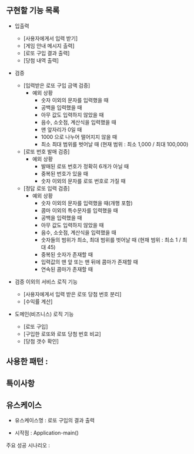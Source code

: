 ## 구현할 기능 목록
* 입출력
    * [사용자에게서 입력 받기] 
    * [게임 안내 메시지 출력] 
    * [로또 구입 결과 출력] 
    * [당첨 내역 출력] 


* 검증
    * [입력받은 로또 구입 금액 검증] 
        * 예외 상황
            * 숫자 이외의 문자를 입력했을 때
            * 공백을 입력했을 때
            * 아무 값도 입력하지 않았을 때
            * 음수, 소숫점, 계산식을 입력했을 때
            * 맨 앞자리가 0일 때
            * 1000 으로 나누어 떨어지지 않을 때
            * 최소 최대 범위를 벗어날 때 (현재 범위 : 최소 1,000 / 최대 100,000)
    * [로또 번호 발매 검증] 
        * 예외 상황
            * 발매된 로또 번호가 정확히 6개가 아닐 때
            * 중복된 번호가 있을 때
            * 숫자 이외의 문자를 로또 번호로 가질 때
    * [정답 로또 입력 검증] 
        * 예외 상황
            * 숫자 이외의 문자를 입력했을 때(개행 포함)
            * 콤마 이외의 특수문자를 입력했을 때
            * 공백을 입력했을 때
            * 아무 값도 입력하지 않았을 때
            * 음수, 소숫점, 계산식을 입력했을 때
            * 숫자들의 범위가 최소, 최대 범위를 벗어날 때 (현재 범위 : 최소 1 / 최대 45)
            * 중복된 숫자가 존재할 때
            * 입력값의 맨 앞 또는 맨 뒤에 콤마가 존재할 때
            * 연속된 콤마가 존재할 때


* 검증 이외의 서비스 로직 기능
    * [사용자에게서 입력 받은 로또 당첨 번호 분리] 
    * [수익률 계산] 


* 도메인(비즈니스) 로직 기능
    * [로또 구입] 
    * [구입한 로또와 로또 당첨 번호 비교] 
    * [당첨 갯수 확인]

## 사용한 패턴 : 



## 특이사항


## 유스케이스

* 유스케이스명 : 로또 구입의 결과 출력


* 시작점 : Application-main()  

주요 성공 시나리오 :

